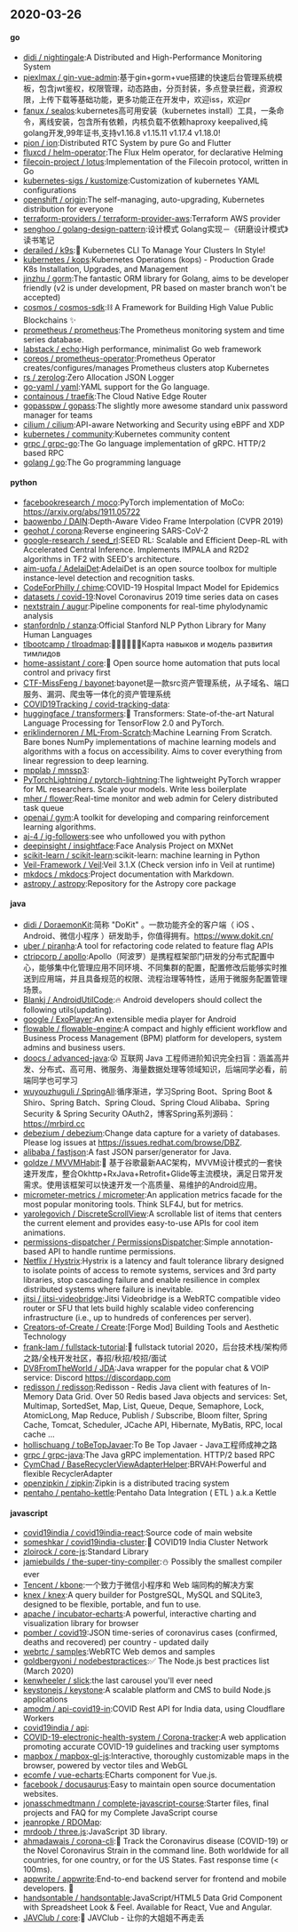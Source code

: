 ## 2020-03-26

#### go
* [didi / nightingale](https://github.com/didi/nightingale):A Distributed and High-Performance Monitoring System
* [piexlmax / gin-vue-admin](https://github.com/piexlmax/gin-vue-admin):基于gin+gorm+vue搭建的快速后台管理系统模板，包含jwt鉴权，权限管理，动态路由，分页封装，多点登录拦截，资源权限，上传下载等基础功能，更多功能正在开发中，欢迎iss，欢迎pr
* [fanux / sealos](https://github.com/fanux/sealos):kubernetes高可用安装（kubernetes install）工具，一条命令，离线安装，包含所有依赖，内核负载不依赖haproxy keepalived,纯golang开发,99年证书,支持v1.16.8 v1.15.11 v1.17.4 v1.18.0!
* [pion / ion](https://github.com/pion/ion):Distributed RTC System by pure Go and Flutter
* [fluxcd / helm-operator](https://github.com/fluxcd/helm-operator):The Flux Helm operator, for declarative Helming
* [filecoin-project / lotus](https://github.com/filecoin-project/lotus):Implementation of the Filecoin protocol, written in Go
* [kubernetes-sigs / kustomize](https://github.com/kubernetes-sigs/kustomize):Customization of kubernetes YAML configurations
* [openshift / origin](https://github.com/openshift/origin):The self-managing, auto-upgrading, Kubernetes distribution for everyone
* [terraform-providers / terraform-provider-aws](https://github.com/terraform-providers/terraform-provider-aws):Terraform AWS provider
* [senghoo / golang-design-pattern](https://github.com/senghoo/golang-design-pattern):设计模式 Golang实现－《研磨设计模式》读书笔记
* [derailed / k9s](https://github.com/derailed/k9s):🐶
Kubernetes CLI To Manage Your Clusters In Style!
* [kubernetes / kops](https://github.com/kubernetes/kops):Kubernetes Operations (kops) - Production Grade K8s Installation, Upgrades, and Management
* [jinzhu / gorm](https://github.com/jinzhu/gorm):The fantastic ORM library for Golang, aims to be developer friendly (v2 is under development, PR based on master branch won't be accepted)
* [cosmos / cosmos-sdk](https://github.com/cosmos/cosmos-sdk):⛓
A Framework for Building High Value Public Blockchains
✨
* [prometheus / prometheus](https://github.com/prometheus/prometheus):The Prometheus monitoring system and time series database.
* [labstack / echo](https://github.com/labstack/echo):High performance, minimalist Go web framework
* [coreos / prometheus-operator](https://github.com/coreos/prometheus-operator):Prometheus Operator creates/configures/manages Prometheus clusters atop Kubernetes
* [rs / zerolog](https://github.com/rs/zerolog):Zero Allocation JSON Logger
* [go-yaml / yaml](https://github.com/go-yaml/yaml):YAML support for the Go language.
* [containous / traefik](https://github.com/containous/traefik):The Cloud Native Edge Router
* [gopasspw / gopass](https://github.com/gopasspw/gopass):The slightly more awesome standard unix password manager for teams
* [cilium / cilium](https://github.com/cilium/cilium):API-aware Networking and Security using eBPF and XDP
* [kubernetes / community](https://github.com/kubernetes/community):Kubernetes community content
* [grpc / grpc-go](https://github.com/grpc/grpc-go):The Go language implementation of gRPC. HTTP/2 based RPC
* [golang / go](https://github.com/golang/go):The Go programming language

#### python
* [facebookresearch / moco](https://github.com/facebookresearch/moco):PyTorch implementation of MoCo: https://arxiv.org/abs/1911.05722
* [baowenbo / DAIN](https://github.com/baowenbo/DAIN):Depth-Aware Video Frame Interpolation (CVPR 2019)
* [geohot / corona](https://github.com/geohot/corona):Reverse engineering SARS-CoV-2
* [google-research / seed_rl](https://github.com/google-research/seed_rl):SEED RL: Scalable and Efficient Deep-RL with Accelerated Central Inference. Implements IMPALA and R2D2 algorithms in TF2 with SEED's architecture.
* [aim-uofa / AdelaiDet](https://github.com/aim-uofa/AdelaiDet):AdelaiDet is an open source toolbox for multiple instance-level detection and recognition tasks.
* [CodeForPhilly / chime](https://github.com/CodeForPhilly/chime):COVID-19 Hospital Impact Model for Epidemics
* [datasets / covid-19](https://github.com/datasets/covid-19):Novel Coronavirus 2019 time series data on cases
* [nextstrain / augur](https://github.com/nextstrain/augur):Pipeline components for real-time phylodynamic analysis
* [stanfordnlp / stanza](https://github.com/stanfordnlp/stanza):Official Stanford NLP Python Library for Many Human Languages
* [tlbootcamp / tlroadmap](https://github.com/tlbootcamp/tlroadmap):👩🏼‍💻👨🏻‍💻Карта навыков и модель развития тимлидов
* [home-assistant / core](https://github.com/home-assistant/core):🏡
Open source home automation that puts local control and privacy first
* [CTF-MissFeng / bayonet](https://github.com/CTF-MissFeng/bayonet):bayonet是一款src资产管理系统，从子域名、端口服务、漏洞、爬虫等一体化的资产管理系统
* [COVID19Tracking / covid-tracking-data](https://github.com/COVID19Tracking/covid-tracking-data):
* [huggingface / transformers](https://github.com/huggingface/transformers):🤗
Transformers: State-of-the-art Natural Language Processing for TensorFlow 2.0 and PyTorch.
* [eriklindernoren / ML-From-Scratch](https://github.com/eriklindernoren/ML-From-Scratch):Machine Learning From Scratch. Bare bones NumPy implementations of machine learning models and algorithms with a focus on accessibility. Aims to cover everything from linear regression to deep learning.
* [mpplab / mnssp3](https://github.com/mpplab/mnssp3):
* [PyTorchLightning / pytorch-lightning](https://github.com/PyTorchLightning/pytorch-lightning):The lightweight PyTorch wrapper for ML researchers. Scale your models. Write less boilerplate
* [mher / flower](https://github.com/mher/flower):Real-time monitor and web admin for Celery distributed task queue
* [openai / gym](https://github.com/openai/gym):A toolkit for developing and comparing reinforcement learning algorithms.
* [aj-4 / ig-followers](https://github.com/aj-4/ig-followers):see who unfollowed you with python
* [deepinsight / insightface](https://github.com/deepinsight/insightface):Face Analysis Project on MXNet
* [scikit-learn / scikit-learn](https://github.com/scikit-learn/scikit-learn):scikit-learn: machine learning in Python
* [Veil-Framework / Veil](https://github.com/Veil-Framework/Veil):Veil 3.1.X (Check version info in Veil at runtime)
* [mkdocs / mkdocs](https://github.com/mkdocs/mkdocs):Project documentation with Markdown.
* [astropy / astropy](https://github.com/astropy/astropy):Repository for the Astropy core package

#### java
* [didi / DoraemonKit](https://github.com/didi/DoraemonKit):简称 "DoKit" 。一款功能齐全的客户端（ iOS 、Android、微信小程序 ）研发助手，你值得拥有。https://www.dokit.cn/
* [uber / piranha](https://github.com/uber/piranha):A tool for refactoring code related to feature flag APIs
* [ctripcorp / apollo](https://github.com/ctripcorp/apollo):Apollo（阿波罗）是携程框架部门研发的分布式配置中心，能够集中化管理应用不同环境、不同集群的配置，配置修改后能够实时推送到应用端，并且具备规范的权限、流程治理等特性，适用于微服务配置管理场景。
* [Blankj / AndroidUtilCode](https://github.com/Blankj/AndroidUtilCode):🔥
Android developers should collect the following utils(updating).
* [google / ExoPlayer](https://github.com/google/ExoPlayer):An extensible media player for Android
* [flowable / flowable-engine](https://github.com/flowable/flowable-engine):A compact and highly efficient workflow and Business Process Management (BPM) platform for developers, system admins and business users.
* [doocs / advanced-java](https://github.com/doocs/advanced-java):😮
互联网 Java 工程师进阶知识完全扫盲：涵盖高并发、分布式、高可用、微服务、海量数据处理等领域知识，后端同学必看，前端同学也可学习
* [wuyouzhuguli / SpringAll](https://github.com/wuyouzhuguli/SpringAll):循序渐进，学习Spring Boot、Spring Boot & Shiro、Spring Batch、Spring Cloud、Spring Cloud Alibaba、Spring Security & Spring Security OAuth2，博客Spring系列源码：https://mrbird.cc
* [debezium / debezium](https://github.com/debezium/debezium):Change data capture for a variety of databases. Please log issues at https://issues.redhat.com/browse/DBZ.
* [alibaba / fastjson](https://github.com/alibaba/fastjson):A fast JSON parser/generator for Java.
* [goldze / MVVMHabit](https://github.com/goldze/MVVMHabit):👕
基于谷歌最新AAC架构，MVVM设计模式的一套快速开发库，整合Okhttp+RxJava+Retrofit+Glide等主流模块，满足日常开发需求。使用该框架可以快速开发一个高质量、易维护的Android应用。
* [micrometer-metrics / micrometer](https://github.com/micrometer-metrics/micrometer):An application metrics facade for the most popular monitoring tools. Think SLF4J, but for metrics.
* [yarolegovich / DiscreteScrollView](https://github.com/yarolegovich/DiscreteScrollView):A scrollable list of items that centers the current element and provides easy-to-use APIs for cool item animations.
* [permissions-dispatcher / PermissionsDispatcher](https://github.com/permissions-dispatcher/PermissionsDispatcher):Simple annotation-based API to handle runtime permissions.
* [Netflix / Hystrix](https://github.com/Netflix/Hystrix):Hystrix is a latency and fault tolerance library designed to isolate points of access to remote systems, services and 3rd party libraries, stop cascading failure and enable resilience in complex distributed systems where failure is inevitable.
* [jitsi / jitsi-videobridge](https://github.com/jitsi/jitsi-videobridge):Jitsi Videobridge is a WebRTC compatible video router or SFU that lets build highly scalable video conferencing infrastructure (i.e., up to hundreds of conferences per server).
* [Creators-of-Create / Create](https://github.com/Creators-of-Create/Create):[Forge Mod] Building Tools and Aesthetic Technology
* [frank-lam / fullstack-tutorial](https://github.com/frank-lam/fullstack-tutorial):🚀
fullstack tutorial 2020，后台技术栈/架构师之路/全栈开发社区，春招/秋招/校招/面试
* [DV8FromTheWorld / JDA](https://github.com/DV8FromTheWorld/JDA):Java wrapper for the popular chat & VOIP service: Discord https://discordapp.com
* [redisson / redisson](https://github.com/redisson/redisson):Redisson - Redis Java client with features of In-Memory Data Grid. Over 50 Redis based Java objects and services: Set, Multimap, SortedSet, Map, List, Queue, Deque, Semaphore, Lock, AtomicLong, Map Reduce, Publish / Subscribe, Bloom filter, Spring Cache, Tomcat, Scheduler, JCache API, Hibernate, MyBatis, RPC, local cache ...
* [hollischuang / toBeTopJavaer](https://github.com/hollischuang/toBeTopJavaer):To Be Top Javaer - Java工程师成神之路
* [grpc / grpc-java](https://github.com/grpc/grpc-java):The Java gRPC implementation. HTTP/2 based RPC
* [CymChad / BaseRecyclerViewAdapterHelper](https://github.com/CymChad/BaseRecyclerViewAdapterHelper):BRVAH:Powerful and flexible RecyclerAdapter
* [openzipkin / zipkin](https://github.com/openzipkin/zipkin):Zipkin is a distributed tracing system
* [pentaho / pentaho-kettle](https://github.com/pentaho/pentaho-kettle):Pentaho Data Integration ( ETL ) a.k.a Kettle

#### javascript
* [covid19india / covid19india-react](https://github.com/covid19india/covid19india-react):Source code of main website
* [someshkar / covid19india-cluster](https://github.com/someshkar/covid19india-cluster):🔬
COVID19 India Cluster Network
* [zloirock / core-js](https://github.com/zloirock/core-js):Standard Library
* [jamiebuilds / the-super-tiny-compiler](https://github.com/jamiebuilds/the-super-tiny-compiler):⛄️
Possibly the smallest compiler ever
* [Tencent / kbone](https://github.com/Tencent/kbone):一个致力于微信小程序和 Web 端同构的解决方案
* [knex / knex](https://github.com/knex/knex):A query builder for PostgreSQL, MySQL and SQLite3, designed to be flexible, portable, and fun to use.
* [apache / incubator-echarts](https://github.com/apache/incubator-echarts):A powerful, interactive charting and visualization library for browser
* [pomber / covid19](https://github.com/pomber/covid19):JSON time-series of coronavirus cases (confirmed, deaths and recovered) per country - updated daily
* [webrtc / samples](https://github.com/webrtc/samples):WebRTC Web demos and samples
* [goldbergyoni / nodebestpractices](https://github.com/goldbergyoni/nodebestpractices):✅
The Node.js best practices list (March 2020)
* [kenwheeler / slick](https://github.com/kenwheeler/slick):the last carousel you'll ever need
* [keystonejs / keystone](https://github.com/keystonejs/keystone):A scalable platform and CMS to build Node.js applications
* [amodm / api-covid19-in](https://github.com/amodm/api-covid19-in):COVID Rest API for India data, using Cloudflare Workers
* [covid19india / api](https://github.com/covid19india/api):
* [COVID-19-electronic-health-system / Corona-tracker](https://github.com/COVID-19-electronic-health-system/Corona-tracker):A web application promoting accurate COVID-19 guidelines and tracking user symptoms
* [mapbox / mapbox-gl-js](https://github.com/mapbox/mapbox-gl-js):Interactive, thoroughly customizable maps in the browser, powered by vector tiles and WebGL
* [ecomfe / vue-echarts](https://github.com/ecomfe/vue-echarts):ECharts component for Vue.js.
* [facebook / docusaurus](https://github.com/facebook/docusaurus):Easy to maintain open source documentation websites.
* [jonasschmedtmann / complete-javascript-course](https://github.com/jonasschmedtmann/complete-javascript-course):Starter files, final projects and FAQ for my Complete JavaScript course
* [jeanropke / RDOMap](https://github.com/jeanropke/RDOMap):
* [mrdoob / three.js](https://github.com/mrdoob/three.js):JavaScript 3D library.
* [ahmadawais / corona-cli](https://github.com/ahmadawais/corona-cli):🦠 Track the Coronavirus disease (COVID-19) or the Novel Coronavirus Strain in the command line. Both worldwide for all countries, for one country, or for the US States. Fast response time (< 100ms).
* [appwrite / appwrite](https://github.com/appwrite/appwrite):End-to-end backend server for frontend and mobile developers.
🚀
* [handsontable / handsontable](https://github.com/handsontable/handsontable):JavaScript/HTML5 Data Grid Component with Spreadsheet Look & Feel. Available for React, Vue and Angular.
* [JAVClub / core](https://github.com/JAVClub/core):🔞
JAVClub - 让你的大姐姐不再走丢
